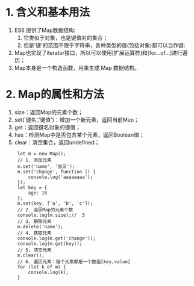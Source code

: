 # 1. 含义和基本用法
1. ES6 提供了Map数据结构:
   1. 它类似于对象，也是键值对的集合；
   2. 但是'键'的范围不限于字符串，各种类型的值(包括对象)都可以当作键;
2. Map也实现了iterator接口，所以可以使用[扩展运算符]和[for...of...]进行遍历；
3. Map本身是一个构造函数，用来生成 Map 数据结构。
# 2. Map的属性和方法
1. size：返回Map的元素个数；
2. set('键名','键值')：增加一个新元素，返回当前Map；
3. get：返回键名对象的键值；
4. has：检测Map中是否包含某个元素，返回Boolean值；
5. clear：清空集合，返回undefined；
   ```
    let m = new Map();
    // 1. 添加元素
    m.set('name', '张三');
    m.set('change', function () {
        console.log('aaaaaaaa');
    });
    let key = {
        age: 18
    };
    m.set(key, ['a', 'b', 'c']);
    // 2. 返回Map的元素个数
    console.log(m.size);//  3
    // 3. 删除元素
    m.delete('name');
    // 4. 获取元素
    console.log(m.get('change'));
    console.log(m.get(key));
    // 5. 清空元素
    m.clear();
    // 6. 遍历元素：每个元素都是一个数组[key,value]
    for (let k of m) {
        console.log(k);
    }
   ```